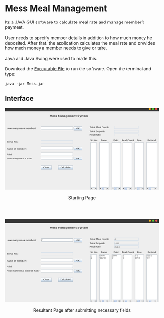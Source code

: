 # Mess Meal Management

Its a JAVA GUI software to calculate meal rate and manage member’s payment.\
\
User needs to specify member details in addition to how much money he deposited. After that, the application calculates the meal rate and provides how much money a member needs to give or take.\
\
Java and Java Swing were used to made this.\
\
Download the [Executable File](https://github.com/ornob011/Mess_Meal_Management/blob/master/Mess/dist/Mess.jar) to run the software. Open the terminal and type: 
```
java -jar Mess.jar
```

## Interface

<img src='Screenshot/1.png'>
<p align='center'> Starting Page

<br><br>

<img src='Screenshot/2.png'>
<p align='center'> Resultant Page after submitting necessary fields